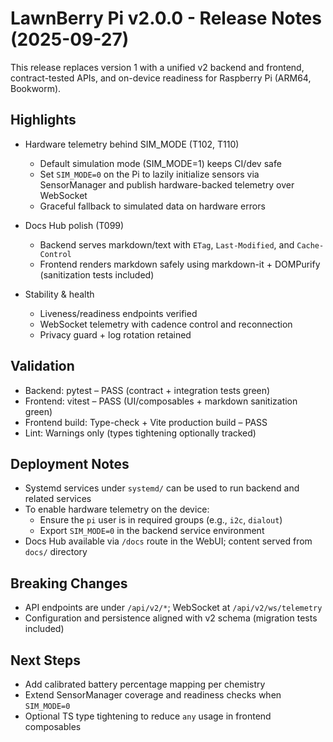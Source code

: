 # LawnBerry Pi v2.0.0 - Release Notes (2025-09-27)

This release replaces version 1 with a unified v2 backend and frontend, contract-tested APIs, and on-device readiness for Raspberry Pi (ARM64, Bookworm).

## Highlights

- Hardware telemetry behind SIM_MODE (T102, T110)
  - Default simulation mode (SIM_MODE=1) keeps CI/dev safe
  - Set `SIM_MODE=0` on the Pi to lazily initialize sensors via SensorManager and publish hardware-backed telemetry over WebSocket
  - Graceful fallback to simulated data on hardware errors

- Docs Hub polish (T099)
  - Backend serves markdown/text with `ETag`, `Last-Modified`, and `Cache-Control`
  - Frontend renders markdown safely using markdown-it + DOMPurify (sanitization tests included)

- Stability & health
  - Liveness/readiness endpoints verified
  - WebSocket telemetry with cadence control and reconnection
  - Privacy guard + log rotation retained

## Validation

- Backend: pytest – PASS (contract + integration tests green)
- Frontend: vitest – PASS (UI/composables + markdown sanitization green)
- Frontend build: Type-check + Vite production build – PASS
- Lint: Warnings only (types tightening optionally tracked)

## Deployment Notes

- Systemd services under `systemd/` can be used to run backend and related services
- To enable hardware telemetry on the device:
  - Ensure the `pi` user is in required groups (e.g., `i2c`, `dialout`)
  - Export `SIM_MODE=0` in the backend service environment
- Docs Hub available via `/docs` route in the WebUI; content served from `docs/` directory

## Breaking Changes

- API endpoints are under `/api/v2/*`; WebSocket at `/api/v2/ws/telemetry`
- Configuration and persistence aligned with v2 schema (migration tests included)

## Next Steps

- Add calibrated battery percentage mapping per chemistry
- Extend SensorManager coverage and readiness checks when `SIM_MODE=0`
- Optional TS type tightening to reduce `any` usage in frontend composables
